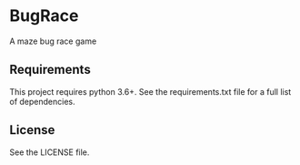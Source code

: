 # BugRace
A maze bug race game

## Requirements
This project requires python 3.6+.
See the requirements.txt file for a full list of dependencies.

## License
See the LICENSE file.

